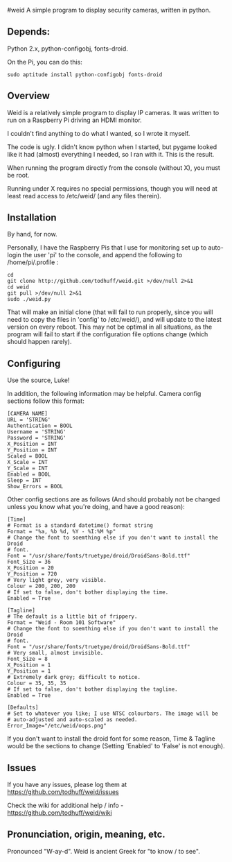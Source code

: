 #weid
A simple program to display security cameras, written in python.

## Depends:
Python 2.x, python-configobj, fonts-droid.

On the Pi, you can do this:
```
sudo aptitude install python-configobj fonts-droid 
```
## Overview
Weid is a relatively simple program to display IP cameras.
It was written to run on a Raspberry Pi driving an HDMI monitor.

I couldn't find anything to do what I wanted, so I wrote it myself.

The code is ugly. I didn't know python when I started, but pygame looked
like it had (almost) everything I needed, so I ran with it. This is the result.

When running the program directly from the console (without X), you must
be root.

Running under X requires no special permissions, though you
will need at least read access to /etc/weid/ (and any files therein).

## Installation
By hand, for now.

Personally, I have the Raspberry Pis that I use for monitoring set up to
auto-login the user 'pi' to the console, and append the following to 
/home/pi/.profile :
```
cd
git clone http://github.com/todhuff/weid.git >/dev/null 2>&1
cd weid
git pull >/dev/null 2>&1
sudo ./weid.py
```
That will make an initial clone (that will fail to run properly, since you
will need to copy the files in 'config' to /etc/weid/), and will update
to the latest version on every reboot. This may not be optimal in all
situations, as the program will fail to start if the configuration file options
change (which should happen rarely).

## Configuring
Use the source, Luke!

In addition, the following information may be helpful.
Camera config sections follow this format:

```
[CAMERA NAME]
URL = 'STRING'
Authentication = BOOL
Username = 'STRING'
Password = 'STRING'
X_Position = INT
Y_Position = INT
Scaled = BOOL
X_Scale = INT
Y_Scale = INT
Enabled = BOOL
Sleep = INT
Show_Errors = BOOL
```

Other config sections are as follows (And should probably not be changed
unless you know what you're doing, and have a good reason):

```
[Time]
# Format is a standard datetime() format string
Format = "%a, %b %d, %Y - %I:%M %p"
# Change the font to soemthing else if you don't want to install the Droid
# font.
Font = "/usr/share/fonts/truetype/droid/DroidSans-Bold.ttf"
Font_Size = 36
X_Position = 20
Y_Position = 720
# Very light grey, very visible.
Colour = 200, 200, 200
# If set to false, don't bother displaying the time.
Enabled = True

[Tagline]
# The default is a little bit of frippery.
Format = "Weid - Room 101 Software"
# Change the font to soemthing else if you don't want to install the Droid
# font.
Font = "/usr/share/fonts/truetype/droid/DroidSans-Bold.ttf"
# Very small, almost invisible.
Font_Size = 8
X_Position = 1
Y_Position = 1
# Extremely dark grey; difficult to notice.
Colour = 35, 35, 35
# If set to false, don't bother displaying the tagline.
Enabled = True

[Defaults]
# Set to whatever you like; I use NTSC colourbars. The image will be
# auto-adjusted and auto-scaled as needed.
Error_Image="/etc/weid/oops.png"
```

If you don't want to install the droid font for some reason, Time & Tagline
would be the sections to change (Setting 'Enabled' to 'False' is not enough).


## Issues
If you have any issues, please log them at https://github.com/todhuff/weid/issues

Check the wiki for additional help / info - https://github.com/todhuff/weid/wiki

## Pronunciation, origin, meaning, etc.
Pronounced "W-ay-d". Weid is ancient Greek for "to know / to see".
